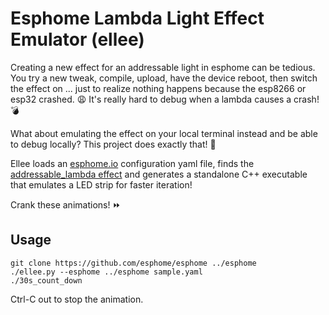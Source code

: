 # Esphome Lambda Light Effect Emulator (ellee)

Creating a new effect for an addressable light in esphome can be tedious. You
try a new tweak, compile, upload, have the device reboot, then switch the effect
on ... just to realize nothing happens because the esp8266 or esp32 crashed. 😩
It's really hard to debug when a lambda causes a crash! 💣

What about emulating the effect on your local terminal instead and be able to
debug locally? This project does exactly that! 🎉

Ellee loads an [esphome.io](https://esphome.io) configuration yaml file, finds
the [addressable_lambda effect](https://esphome.io/components/light/index.html#addressable-lambda-effect)
and generates a standalone C++ executable that emulates a LED strip for faster
iteration!

Crank these animations! ⏩

## Usage

```
git clone https://github.com/esphome/esphome ../esphome
./ellee.py --esphome ../esphome sample.yaml
./30s_count_down
```

Ctrl-C out to stop the animation.
